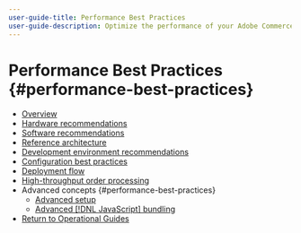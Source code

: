 ```yaml
---
user-guide-title: Performance Best Practices
user-guide-description: Optimize the performance of your Adobe Commerce or Magento Open Source production deployment using our recommendations.
---
```


# Performance Best Practices {#performance-best-practices}

- [Overview](overview.md)
- [Hardware recommendations](hardware.md)
- [Software recommendations](software.md)
- [Reference architecture](reference-architecture.md)
- [Development environment recommendations](development-environment.md)
- [Configuration best practices](configuration.md)
- [Deployment flow](deployment-flow.md)
- [High-throughput order processing](high-throughput-order-processing.md)
- Advanced concepts {#performance-best-practices}
  - [Advanced setup](advanced-setup.md)
  - [Advanced [!DNL JavaScript] bundling](advanced-js-bundling.md)
- [Return to Operational Guides](https://experienceleague.adobe.com/docs/commerce-operations/operational-guides/home.html)
